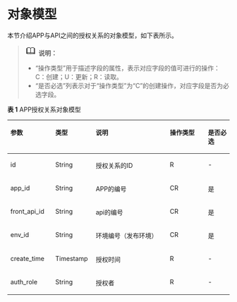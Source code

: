 # 对象模型<a name="ZH-CN_TOPIC_0000001082135101"></a>

本节介绍APP与API之间的授权关系的对象模型，如下表所示。

>![](public_sys-resources/icon-note.gif) **说明：** 
>-   “操作类型”用于描述字段的属性，表示对应字段的值可进行的操作：
>    C：创建；U：更新；R：读取。
>-   “是否必选”列表示对于“操作类型”为“C”的创建操作，对应字段是否为必选字段。

**表 1**  APP授权关系对象模型

<a name="zh-cn_topic_0118922236_table33491166"></a>
<table><thead align="left"><tr id="zh-cn_topic_0118922236_row43749103"><th class="cellrowborder" valign="top" width="20.202020202020204%" id="mcps1.2.6.1.1"><p id="zh-cn_topic_0118922236_p54016492"><a name="zh-cn_topic_0118922236_p54016492"></a><a name="zh-cn_topic_0118922236_p54016492"></a>参数</p>
</th>
<th class="cellrowborder" valign="top" width="18.18181818181818%" id="mcps1.2.6.1.2"><p id="zh-cn_topic_0118922236_p13259721"><a name="zh-cn_topic_0118922236_p13259721"></a><a name="zh-cn_topic_0118922236_p13259721"></a>类型</p>
</th>
<th class="cellrowborder" valign="top" width="33.33333333333333%" id="mcps1.2.6.1.3"><p id="zh-cn_topic_0118922236_p295598"><a name="zh-cn_topic_0118922236_p295598"></a><a name="zh-cn_topic_0118922236_p295598"></a>说明</p>
</th>
<th class="cellrowborder" valign="top" width="17.17171717171717%" id="mcps1.2.6.1.4"><p id="zh-cn_topic_0118922236_p23943492"><a name="zh-cn_topic_0118922236_p23943492"></a><a name="zh-cn_topic_0118922236_p23943492"></a>操作类型</p>
</th>
<th class="cellrowborder" valign="top" width="11.111111111111112%" id="mcps1.2.6.1.5"><p id="zh-cn_topic_0118922236_p60374706"><a name="zh-cn_topic_0118922236_p60374706"></a><a name="zh-cn_topic_0118922236_p60374706"></a>是否必选</p>
</th>
</tr>
</thead>
<tbody><tr id="zh-cn_topic_0118922236_row58513057"><td class="cellrowborder" valign="top" width="20.202020202020204%" headers="mcps1.2.6.1.1 "><p id="zh-cn_topic_0118922236_p41937209"><a name="zh-cn_topic_0118922236_p41937209"></a><a name="zh-cn_topic_0118922236_p41937209"></a>id</p>
</td>
<td class="cellrowborder" valign="top" width="18.18181818181818%" headers="mcps1.2.6.1.2 "><p id="zh-cn_topic_0118922236_p41470753"><a name="zh-cn_topic_0118922236_p41470753"></a><a name="zh-cn_topic_0118922236_p41470753"></a>String</p>
</td>
<td class="cellrowborder" valign="top" width="33.33333333333333%" headers="mcps1.2.6.1.3 "><p id="zh-cn_topic_0118922236_p3687809"><a name="zh-cn_topic_0118922236_p3687809"></a><a name="zh-cn_topic_0118922236_p3687809"></a>授权关系的ID</p>
</td>
<td class="cellrowborder" valign="top" width="17.17171717171717%" headers="mcps1.2.6.1.4 "><p id="zh-cn_topic_0118922236_p30277122"><a name="zh-cn_topic_0118922236_p30277122"></a><a name="zh-cn_topic_0118922236_p30277122"></a>R</p>
</td>
<td class="cellrowborder" valign="top" width="11.111111111111112%" headers="mcps1.2.6.1.5 "><p id="zh-cn_topic_0118922236_p36527819"><a name="zh-cn_topic_0118922236_p36527819"></a><a name="zh-cn_topic_0118922236_p36527819"></a>-</p>
</td>
</tr>
<tr id="zh-cn_topic_0118922236_row60314923"><td class="cellrowborder" valign="top" width="20.202020202020204%" headers="mcps1.2.6.1.1 "><p id="zh-cn_topic_0118922236_p53670580"><a name="zh-cn_topic_0118922236_p53670580"></a><a name="zh-cn_topic_0118922236_p53670580"></a>app_id</p>
</td>
<td class="cellrowborder" valign="top" width="18.18181818181818%" headers="mcps1.2.6.1.2 "><p id="zh-cn_topic_0118922236_p52349722"><a name="zh-cn_topic_0118922236_p52349722"></a><a name="zh-cn_topic_0118922236_p52349722"></a>String</p>
</td>
<td class="cellrowborder" valign="top" width="33.33333333333333%" headers="mcps1.2.6.1.3 "><p id="zh-cn_topic_0118922236_p12469060"><a name="zh-cn_topic_0118922236_p12469060"></a><a name="zh-cn_topic_0118922236_p12469060"></a>APP的编号</p>
</td>
<td class="cellrowborder" valign="top" width="17.17171717171717%" headers="mcps1.2.6.1.4 "><p id="zh-cn_topic_0118922236_p3360922"><a name="zh-cn_topic_0118922236_p3360922"></a><a name="zh-cn_topic_0118922236_p3360922"></a>CR</p>
</td>
<td class="cellrowborder" valign="top" width="11.111111111111112%" headers="mcps1.2.6.1.5 "><p id="zh-cn_topic_0118922236_p3799302"><a name="zh-cn_topic_0118922236_p3799302"></a><a name="zh-cn_topic_0118922236_p3799302"></a>是</p>
</td>
</tr>
<tr id="zh-cn_topic_0118922236_row34193718"><td class="cellrowborder" valign="top" width="20.202020202020204%" headers="mcps1.2.6.1.1 "><p id="zh-cn_topic_0118922236_p18227803"><a name="zh-cn_topic_0118922236_p18227803"></a><a name="zh-cn_topic_0118922236_p18227803"></a>front_api_id</p>
</td>
<td class="cellrowborder" valign="top" width="18.18181818181818%" headers="mcps1.2.6.1.2 "><p id="zh-cn_topic_0118922236_p57097"><a name="zh-cn_topic_0118922236_p57097"></a><a name="zh-cn_topic_0118922236_p57097"></a>String</p>
</td>
<td class="cellrowborder" valign="top" width="33.33333333333333%" headers="mcps1.2.6.1.3 "><p id="zh-cn_topic_0118922236_p4624871"><a name="zh-cn_topic_0118922236_p4624871"></a><a name="zh-cn_topic_0118922236_p4624871"></a>api的编号</p>
</td>
<td class="cellrowborder" valign="top" width="17.17171717171717%" headers="mcps1.2.6.1.4 "><p id="zh-cn_topic_0118922236_p39070237"><a name="zh-cn_topic_0118922236_p39070237"></a><a name="zh-cn_topic_0118922236_p39070237"></a>CR</p>
</td>
<td class="cellrowborder" valign="top" width="11.111111111111112%" headers="mcps1.2.6.1.5 "><p id="zh-cn_topic_0118922236_p10572628"><a name="zh-cn_topic_0118922236_p10572628"></a><a name="zh-cn_topic_0118922236_p10572628"></a>是</p>
</td>
</tr>
<tr id="zh-cn_topic_0118922236_row28044791"><td class="cellrowborder" valign="top" width="20.202020202020204%" headers="mcps1.2.6.1.1 "><p id="zh-cn_topic_0118922236_p57035602"><a name="zh-cn_topic_0118922236_p57035602"></a><a name="zh-cn_topic_0118922236_p57035602"></a>env_id</p>
</td>
<td class="cellrowborder" valign="top" width="18.18181818181818%" headers="mcps1.2.6.1.2 "><p id="zh-cn_topic_0118922236_p56481025"><a name="zh-cn_topic_0118922236_p56481025"></a><a name="zh-cn_topic_0118922236_p56481025"></a>String</p>
</td>
<td class="cellrowborder" valign="top" width="33.33333333333333%" headers="mcps1.2.6.1.3 "><p id="zh-cn_topic_0118922236_p11560301"><a name="zh-cn_topic_0118922236_p11560301"></a><a name="zh-cn_topic_0118922236_p11560301"></a>环境编号（发布环境）</p>
</td>
<td class="cellrowborder" valign="top" width="17.17171717171717%" headers="mcps1.2.6.1.4 "><p id="zh-cn_topic_0118922236_p63969149"><a name="zh-cn_topic_0118922236_p63969149"></a><a name="zh-cn_topic_0118922236_p63969149"></a>CR</p>
</td>
<td class="cellrowborder" valign="top" width="11.111111111111112%" headers="mcps1.2.6.1.5 "><p id="zh-cn_topic_0118922236_p14118553"><a name="zh-cn_topic_0118922236_p14118553"></a><a name="zh-cn_topic_0118922236_p14118553"></a>是</p>
</td>
</tr>
<tr id="zh-cn_topic_0118922236_row59958120"><td class="cellrowborder" valign="top" width="20.202020202020204%" headers="mcps1.2.6.1.1 "><p id="zh-cn_topic_0118922236_p24769538"><a name="zh-cn_topic_0118922236_p24769538"></a><a name="zh-cn_topic_0118922236_p24769538"></a>create_time</p>
</td>
<td class="cellrowborder" valign="top" width="18.18181818181818%" headers="mcps1.2.6.1.2 "><p id="zh-cn_topic_0118922236_p60175581"><a name="zh-cn_topic_0118922236_p60175581"></a><a name="zh-cn_topic_0118922236_p60175581"></a>Timestamp</p>
</td>
<td class="cellrowborder" valign="top" width="33.33333333333333%" headers="mcps1.2.6.1.3 "><p id="zh-cn_topic_0118922236_p42383905"><a name="zh-cn_topic_0118922236_p42383905"></a><a name="zh-cn_topic_0118922236_p42383905"></a>授权时间</p>
</td>
<td class="cellrowborder" valign="top" width="17.17171717171717%" headers="mcps1.2.6.1.4 "><p id="zh-cn_topic_0118922236_p10544244"><a name="zh-cn_topic_0118922236_p10544244"></a><a name="zh-cn_topic_0118922236_p10544244"></a>R</p>
</td>
<td class="cellrowborder" valign="top" width="11.111111111111112%" headers="mcps1.2.6.1.5 "><p id="zh-cn_topic_0118922236_p48777473"><a name="zh-cn_topic_0118922236_p48777473"></a><a name="zh-cn_topic_0118922236_p48777473"></a>-</p>
</td>
</tr>
<tr id="zh-cn_topic_0118922236_row36344076"><td class="cellrowborder" valign="top" width="20.202020202020204%" headers="mcps1.2.6.1.1 "><p id="zh-cn_topic_0118922236_p58189024"><a name="zh-cn_topic_0118922236_p58189024"></a><a name="zh-cn_topic_0118922236_p58189024"></a>auth_role</p>
</td>
<td class="cellrowborder" valign="top" width="18.18181818181818%" headers="mcps1.2.6.1.2 "><p id="zh-cn_topic_0118922236_p15690497"><a name="zh-cn_topic_0118922236_p15690497"></a><a name="zh-cn_topic_0118922236_p15690497"></a>String</p>
</td>
<td class="cellrowborder" valign="top" width="33.33333333333333%" headers="mcps1.2.6.1.3 "><p id="zh-cn_topic_0118922236_p62970710"><a name="zh-cn_topic_0118922236_p62970710"></a><a name="zh-cn_topic_0118922236_p62970710"></a>授权者</p>
</td>
<td class="cellrowborder" valign="top" width="17.17171717171717%" headers="mcps1.2.6.1.4 "><p id="zh-cn_topic_0118922236_p353863"><a name="zh-cn_topic_0118922236_p353863"></a><a name="zh-cn_topic_0118922236_p353863"></a>R</p>
</td>
<td class="cellrowborder" valign="top" width="11.111111111111112%" headers="mcps1.2.6.1.5 "><p id="zh-cn_topic_0118922236_p28662974"><a name="zh-cn_topic_0118922236_p28662974"></a><a name="zh-cn_topic_0118922236_p28662974"></a>-</p>
</td>
</tr>
</tbody>
</table>

